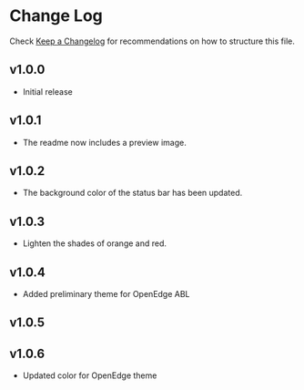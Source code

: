 # Change Log

Check [Keep a Changelog](http://keepachangelog.com/) for recommendations on how to structure this file.

## v1.0.0

- Initial release

## v1.0.1

- The readme now includes a preview image.

## v1.0.2

- The background color of the status bar has been updated.

## v1.0.3

- Lighten the shades of orange and red.

## v1.0.4

- Added preliminary theme for OpenEdge ABL

## v1.0.5

## v1.0.6

- Updated color for OpenEdge theme
